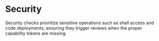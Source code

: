 # Security

Security checks prioritize sensitive operations such as shell access and code
deployments, ensuring they trigger reviews when the proper capability tokens are
missing.
